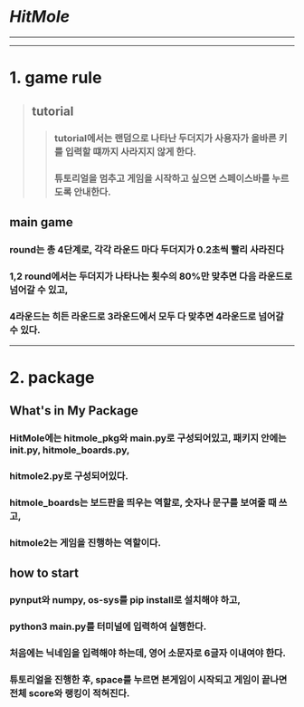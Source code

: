 # *HitMole*
---
---
# 1. game rule
> ## tutorial
>> ### tutorial에서는 랜덤으로 나타난 두더지가 사용자가 올바른 키를 입력할 떄까지 사라지지 않게 한다.
>> ### 튜토리얼을 멈추고 게임을 시작하고 싶으면 스페이스바를 누르도록 안내한다.

## main game
### round는 총 4단계로, 각각 라운드 마다 두더지가 0.2초씩 빨리 사라진다
### 1,2 round에서는 두더지가 나타나는 횟수의 80%만 맞추면 다음 라운드로 넘어갈 수 있고, 
### 4라운드는 히든 라운드로 3라운드에서 모두 다 맞추면 4라운드로 넘어갈 수 있다.
---
# 2. package
## What's in My Package
### HitMole에는 hitmole_pkg와 main.py로 구성되어있고, 패키지 안에는 __init__.py, hitmole_boards.py, 
### hitmole2.py로 구성되어있다.
### hitmole_boards는 보드판을 띄우는 역할로, 숫자나 문구를 보여줄 때 쓰고, 
### hitmole2는 게임을 진행하는 역할이다.

## how to start
### pynput와 numpy, os-sys를 pip install로 설치해야 하고, 
### python3 main.py를 터미널에 입력하여 실행한다.
### 처음에는 닉네임을 입력해야 하는데, 영어 소문자로 6글자 이내여야 한다.
### 튜토리얼을 진행한 후, space를 누르면 본게임이 시작되고 게임이 끝나면 전체 score와 랭킹이 적혀진다. 
